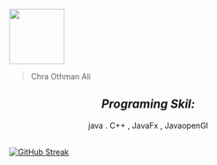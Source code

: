  <a href="URL_REDIRECT" target="blank"><img align="center" src="https://cdn-icons.flaticon.com/png/512/2926/premium/2926745.png?token=exp=1643901377~hmac=e59ea2eed3ad0e1cdb4955b9d106bf64" height="100" /></a>
 >Chra Othman Ali
 
<h2  align="center"><i><b>Programing Skil: </b></i></h2>
<div align="center" >
  java . C++ , JavaFx , JavaopenGl
</div>
<br>


  [![GitHub Streak](https://github-readme-streak-stats.herokuapp.com/?user=chra-o&theme=radical)](https://git.io/streak-stats)

 
